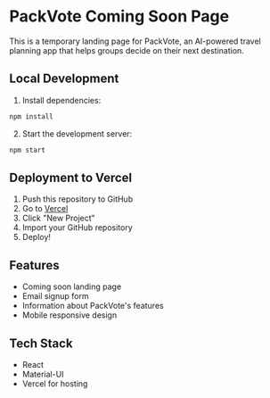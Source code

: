 # PackVote Coming Soon Page

This is a temporary landing page for PackVote, an AI-powered travel planning app that helps groups decide on their next destination.

## Local Development

1. Install dependencies:
```bash
npm install
```

2. Start the development server:
```bash
npm start
```

## Deployment to Vercel

1. Push this repository to GitHub
2. Go to [Vercel](https://vercel.com)
3. Click "New Project"
4. Import your GitHub repository
5. Deploy!

## Features
- Coming soon landing page
- Email signup form
- Information about PackVote's features
- Mobile responsive design

## Tech Stack
- React
- Material-UI
- Vercel for hosting 